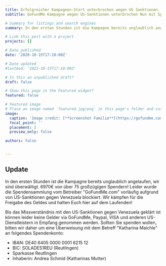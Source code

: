 ```yaml
---
title: Erfolgreicher Kampagnen-Start unterbrochen wegen US Sanktionen. 
subtitle: GoFundMe Kampagne wegen US-Sanktionen unterbrochen Nun mit Spendenkonto bei Sparkasse Reutlingen

# Summary for listings and search engines
summary: In den ersten Stunden ist die Kampagne bereits unglaublich angelaufen, wir sind überwältigt. 6970€ von über 75 großzügigen Spendern! Leider wurde die Spendensammlung vom Betreiber "GoFundMe.com" vorläufig aufgrund von US-Sanktionen gegen Venezuela blockiert. Wir kämpfen für die Freigabe des Geldes und halten Euch hier auf dem Laufenden!

# Link this post with a project
projects: []

# Date published
date: '2020-10-15T17:10:00Z'

# Date updated
#lastmod: '2022-10-15T17:10:00Z'

# Is this an unpublished draft?
draft: false

# Show this page in the Featured widget?
featured: false

# Featured image
# Place an image named `featured.jpg/png` in this page's folder and customize its options here.
image:
  caption: 'Image credit: [**Screenshot Familie**](https://gofundme.com)'
  focal_point: ''
  placement: 2
  preview_only: false

authors: false


---
```



## Update

In den ersten Stunden ist die Kampagne bereits unglaublich angelaufen, wir sind überwältigt. 6970€ von über 75 großzügigen Spendern! Leider wurde die Spendensammlung vom Betreiber "GoFundMe.com" vorläufig aufgrund von US-Sanktionen gegen Venezuela blockiert. Wir kämpfen für die Freigabe des Geldes und halten Euch hier auf dem Laufenden!

Bis das Missverständnis mit den US-Sanktionen gegen Venezuela geklärt ist können leider keine Gelder via GoFundMe, Paypal, VISA und anderen US-Dienstleistern in Empfang genommen werden. 
Sollten Sie spenden wollen, bitten wir daher um eine Überweisung mit dem Betreff "Katharina Maichle" an folgendes Spendenkonto: 

- IBAN: DE40 6405 0000 0001 6215 12
- BIC: SOLADES1REU (Reutlingen) 
- Sparkasse Reutlingen
- Inhaberin: Andrea Schmid (Katharinas Mutter)